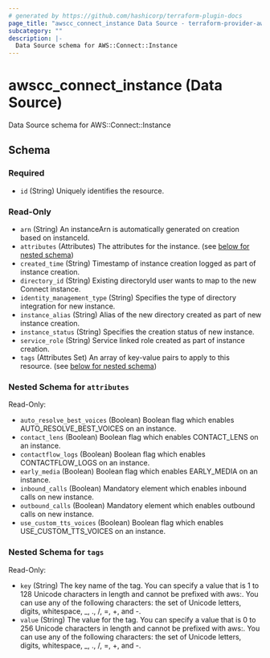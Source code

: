 ```yaml
---
# generated by https://github.com/hashicorp/terraform-plugin-docs
page_title: "awscc_connect_instance Data Source - terraform-provider-awscc"
subcategory: ""
description: |-
  Data Source schema for AWS::Connect::Instance
---
```


# awscc_connect_instance (Data Source)

Data Source schema for AWS::Connect::Instance



<!-- schema generated by tfplugindocs -->
## Schema

### Required

- `id` (String) Uniquely identifies the resource.

### Read-Only

- `arn` (String) An instanceArn is automatically generated on creation based on instanceId.
- `attributes` (Attributes) The attributes for the instance. (see [below for nested schema](#nestedatt--attributes))
- `created_time` (String) Timestamp of instance creation logged as part of instance creation.
- `directory_id` (String) Existing directoryId user wants to map to the new Connect instance.
- `identity_management_type` (String) Specifies the type of directory integration for new instance.
- `instance_alias` (String) Alias of the new directory created as part of new instance creation.
- `instance_status` (String) Specifies the creation status of new instance.
- `service_role` (String) Service linked role created as part of instance creation.
- `tags` (Attributes Set) An array of key-value pairs to apply to this resource. (see [below for nested schema](#nestedatt--tags))

<a id="nestedatt--attributes"></a>
### Nested Schema for `attributes`

Read-Only:

- `auto_resolve_best_voices` (Boolean) Boolean flag which enables AUTO_RESOLVE_BEST_VOICES on an instance.
- `contact_lens` (Boolean) Boolean flag which enables CONTACT_LENS on an instance.
- `contactflow_logs` (Boolean) Boolean flag which enables CONTACTFLOW_LOGS on an instance.
- `early_media` (Boolean) Boolean flag which enables EARLY_MEDIA on an instance.
- `inbound_calls` (Boolean) Mandatory element which enables inbound calls on new instance.
- `outbound_calls` (Boolean) Mandatory element which enables outbound calls on new instance.
- `use_custom_tts_voices` (Boolean) Boolean flag which enables USE_CUSTOM_TTS_VOICES on an instance.


<a id="nestedatt--tags"></a>
### Nested Schema for `tags`

Read-Only:

- `key` (String) The key name of the tag. You can specify a value that is 1 to 128 Unicode characters in length and cannot be prefixed with aws:. You can use any of the following characters: the set of Unicode letters, digits, whitespace, _, ., /, =, +, and -.
- `value` (String) The value for the tag. You can specify a value that is 0 to 256 Unicode characters in length and cannot be prefixed with aws:. You can use any of the following characters: the set of Unicode letters, digits, whitespace, _, ., /, =, +, and -.

